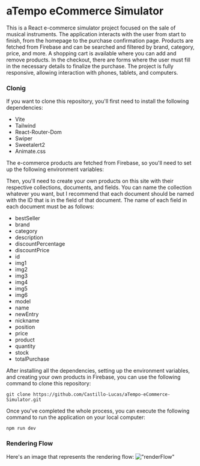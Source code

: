 # aTempo eCommerce Simulator
This is a React e-commerce simulator project focused on the sale of musical instruments. The application interacts with the user from start to finish, from the homepage to the purchase confirmation page. Products are fetched from Firebase and can be searched and filtered by brand, category, price, and more. A shopping cart is available where you can add and remove products. In the checkout, there are forms where the user must fill in the necessary details to finalize the purchase. The project is fully responsive, allowing interaction with phones, tablets, and computers.

### Clonig
If you want to clone this repository, you'll first need to install the following dependencies:
- Vite
- Tailwind
- React-Router-Dom
- Swiper
- Sweetalert2
- Animate.css

The e-commerce products are fetched from Firebase, so you'll need to set up the following environment variables:

Then, you'll need to create your own products on this site with their respective collections, documents, and fields. You can name the collection whatever you want, but I recommend that each document should be named with the ID that is in the field of that document. The name of each field in each document must be as follows:
- bestSeller
- brand
- category
- description
- discountPercentage
- discountPrice
- id
- img1
- img2
- img3
- img4
- img5
- img6
- model
- name
- newEntry
- nickname
- position
- price
- product
- quantity
- stock
- totalPurchase

After installing all the dependencies, setting up the environment variables, and creating your own products in Firebase, you can use the following command to clone this repository:
```
git clone https://github.com/Castillo-Lucas/aTempo-eCommerce-Simulator.git
```

Once you've completed the whole process, you can execute the following command to run the application on your local computer:

```
npm run dev
```

### Rendering Flow
Here's an image that represents the rendering flow:
!["renderFlow"](https://res.cloudinary.com/dthpuldpm/image/upload/v1683729021/aTempo/render_Flow_d08ehs.png)
